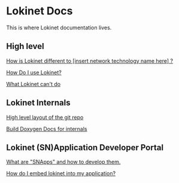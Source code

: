 # Lokinet Docs

This is where Lokinet documentation lives.

## High level

[How is Lokinet different to \[insert network technology name here\] ?](net-comparisons.md)

[How Do I use Lokinet?](ideal-ux.md)

[What Lokinet can't do](we-cannot-make-sandwiches.md)

## Lokinet Internals

[High level layout of the git repo](project-structure.md)

[Build Doxygen Docs for internals](doxygen.md)

## Lokinet (SN)Application Developer Portal


[What are "SNApps" and how to develop them.](snapps-dev-guide.md)

[How do I embed lokinet into my application?](liblokinet-dev-guide.md)



